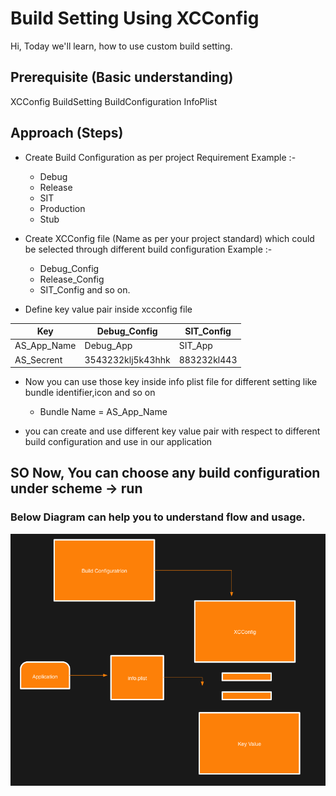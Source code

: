 # Build Setting Using XCConfig

Hi, Today we'll learn, how to use custom build setting.

## Prerequisite (Basic understanding)
XCConfig
BuildSetting
BuildConfiguration
InfoPlist

## Approach (Steps)

* Create Build Configuration as per project Requirement
Example :- 
  * Debug
  * Release 
  * SIT
  * Production 
  * Stub
* Create XCConfig file (Name as per your project standard) which could be selected through different build configuration
Example :- 
  * Debug_Config
  * Release_Config
  * SIT_Config and so on.

* Define key value pair inside xcconfig file
 
Key          | Debug_Config          | SIT_Config
-------------| -------------         | -------------
AS_App_Name  | Debug_App             | SIT_App
AS_Secrent   |  3543232klj5k43hhk    | 883232kl443

* Now you can use those key inside info plist file for different setting like bundle identifier,icon and so on
     
  * Bundle Name =  AS_App_Name

* you can create and use different key value pair with respect to different build configuration and use in our application

## SO Now, You can choose any build configuration under scheme -> run

### Below Diagram can help you to understand flow and usage.

![alt text](https://github.com/anurag18/ios/blob/xcconfig/Xcode_BuildSetting.png)

